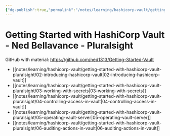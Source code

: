 ```yaml
---
{"dg-publish":true,"permalink":"/notes/learning/hashicorp-vault/getting-started-with-hashicorp-vault-pluralsight/getting-started-with-hashi-corp-vault-pluralsight/","dgHomeLink":true,"dgPassFrontmatter":false}
---
```


# Getting Started with HashiCorp Vault - Ned Bellavance - Pluralsight

GitHub with material: <https://github.com/ned1313/Getting-Started-Vault>

- [[notes/learning/hashicorp-vault/getting-started-with-hashicorp-vault-pluralsight/02-introducing-hashicorp-vault|02-introducing-hashicorp-vault]]
- [[notes/learning/hashicorp-vault/getting-started-with-hashicorp-vault-pluralsight/03-working-with-secrets|03-working-with-secrets]]
- [[notes/learning/hashicorp-vault/getting-started-with-hashicorp-vault-pluralsight/04-controlling-access-in-vault|04-controlling-access-in-vault]]
- [[notes/learning/hashicorp-vault/getting-started-with-hashicorp-vault-pluralsight/05-operating-vault-server|05-operating-vault-server]]
- [[notes/learning/hashicorp-vault/getting-started-with-hashicorp-vault-pluralsight/06-auditing-actions-in-vault|06-auditing-actions-in-vault]]
